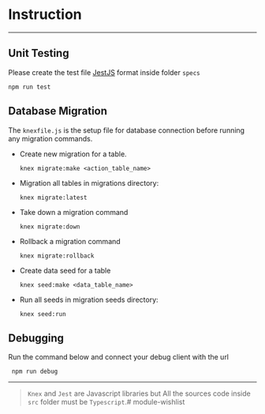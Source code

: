 # Instruction

---

## Unit Testing

Please create the test file [JestJS](https://jestjs.io) format inside folder `specs`

```
npm run test
```

## Database Migration

The `knexfile.js` is the setup file for database connection before running any migration commands.

- Create new migration for a table.
    ```shell
    knex migrate:make <action_table_name>
    ```
- Migration all tables in migrations directory:

    ```shell
    knex migrate:latest
    ```
- Take down a migration command

  ```shell
  knex migrate:down
  ```
  
- Rollback a migration command

  ```shell
  knex migrate:rollback
  ```
  
- Create data seed for a table

  ```shell
  knex seed:make <data_table_name>
  ```
- Run all seeds in migration seeds directory:

  ```shell
  knex seed:run
  ```

## Debugging

Run the command below and connect your debug client with the url

```shell
 npm run debug
```

---

> `Knex` and `Jest` are Javascript libraries but All the sources code inside `src` folder must be `Typescript`.# module-wishlist
